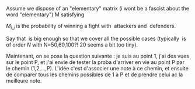 Assume we dispose of an "elementary" matrix (i wont be a fascist about the word "elementary") M satisfying

$M_{i,j}$ is the probability of winning a fight with <math>i</math> attackers and <math>j</math> defenders.

Say that <math>M</math> is big enough so that we cover all the possible cases
(typically <math>M</math> is of order $N$ with N=50,60,100?! 20 seems a bit too tiny).

Maintenant, on se pose la question suivante : je suis au point 1, j'ai des vues sur le point P, et j'ai envie de tester la proba d'arriver en vie au point P par le chemin (1,2,...,P). L'idée c'est d'associer une note à ce chemin, et ensuite de comparer tous les chemins possibles de 1 à P et de prendre celui ac la meilleure note.